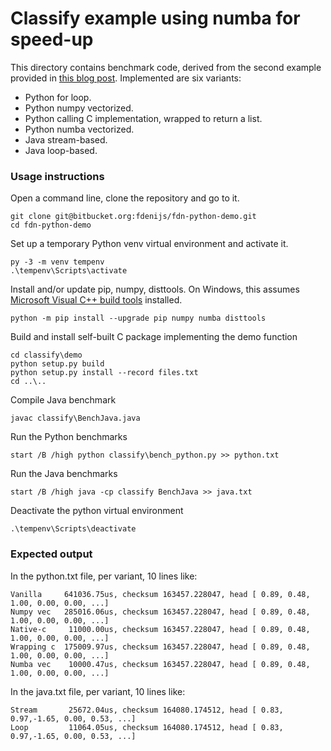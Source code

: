 # Classify example using numba for speed-up #
This directory contains benchmark code, derived from the second example provided in [this blog post](https://www.experfy.com/blog/why-you-should-forget-loops-and-embrace-vectorization-for-data-science/). Implemented are six variants:

* Python for loop.
* Python numpy vectorized.
* Python calling C implementation, wrapped to return a list.
* Python numba vectorized.
* Java stream-based.
* Java loop-based.


### Usage instructions ###
Open a command line, clone the repository and go to it.

	git clone git@bitbucket.org:fdenijs/fdn-python-demo.git
	cd fdn-python-demo

Set up a temporary Python venv virtual environment and activate it.

	py -3 -m venv tempenv
	.\tempenv\Scripts\activate

Install and/or update pip, numpy, disttools. On Windows, this assumes [Microsoft Visual C++ build tools](https://visualstudio.microsoft.com/visual-cpp-build-tools/) installed.

	python -m pip install --upgrade pip numpy numba disttools

Build and install self-built C package implementing the demo function

	cd classify\demo
	python setup.py build
	python setup.py install --record files.txt
	cd ..\..

Compile Java benchmark

	javac classify\BenchJava.java

Run the Python benchmarks

	start /B /high python classify\bench_python.py >> python.txt

Run the Java benchmarks

	start /B /high java -cp classify BenchJava >> java.txt

Deactivate the python virtual environment

	.\tempenv\Scripts\deactivate


### Expected output ###
In the python.txt file, per variant, 10 lines like:

	Vanilla     641036.75us, checksum 163457.228047, head [ 0.89, 0.48, 1.00, 0.00, 0.00, ...]
	Numpy vec   285016.06us, checksum 163457.228047, head [ 0.89, 0.48, 1.00, 0.00, 0.00, ...]
	Native-c     11000.00us, checksum 163457.228047, head [ 0.89, 0.48, 1.00, 0.00, 0.00, ...]
	Wrapping c  175009.97us, checksum 163457.228047, head [ 0.89, 0.48, 1.00, 0.00, 0.00, ...]
	Numba vec    10000.47us, checksum 163457.228047, head [ 0.89, 0.48, 1.00, 0.00, 0.00, ...]

In the java.txt file, per variant, 10 lines like:

	Stream       25672.04us, checksum 164080.174512, head [ 0.83, 0.97,-1.65, 0.00, 0.53, ...]
	Loop         11064.05us, checksum 164080.174512, head [ 0.83, 0.97,-1.65, 0.00, 0.53, ...]
